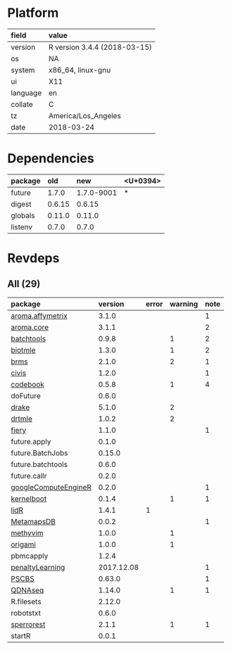 # Platform

|field    |value                        |
|:--------|:----------------------------|
|version  |R version 3.4.4 (2018-03-15) |
|os       |NA                           |
|system   |x86_64, linux-gnu            |
|ui       |X11                          |
|language |en                           |
|collate  |C                            |
|tz       |America/Los_Angeles          |
|date     |2018-03-24                   |

# Dependencies

|package |old    |new        |<U+0394>  |
|:-------|:------|:----------|:--|
|future  |1.7.0  |1.7.0-9001 |*  |
|digest  |0.6.15 |0.6.15     |   |
|globals |0.11.0 |0.11.0     |   |
|listenv |0.7.0  |0.7.0      |   |

# Revdeps

## All (29)

|package                                                  |version    |error |warning |note |
|:--------------------------------------------------------|:----------|:-----|:-------|:----|
|[aroma.affymetrix](problems.md#aromaaffymetrix)          |3.1.0      |      |        |1    |
|[aroma.core](problems.md#aromacore)                      |3.1.1      |      |        |2    |
|[batchtools](problems.md#batchtools)                     |0.9.8      |      |1       |2    |
|[biotmle](problems.md#biotmle)                           |1.3.0      |      |1       |2    |
|[brms](problems.md#brms)                                 |2.1.0      |      |2       |1    |
|[civis](problems.md#civis)                               |1.2.0      |      |        |1    |
|[codebook](problems.md#codebook)                         |0.5.8      |      |1       |4    |
|doFuture                                                 |0.6.0      |      |        |     |
|[drake](problems.md#drake)                               |5.1.0      |      |2       |     |
|[drtmle](problems.md#drtmle)                             |1.0.2      |      |2       |     |
|[fiery](problems.md#fiery)                               |1.1.0      |      |        |1    |
|future.apply                                             |0.1.0      |      |        |     |
|future.BatchJobs                                         |0.15.0     |      |        |     |
|future.batchtools                                        |0.6.0      |      |        |     |
|future.callr                                             |0.2.0      |      |        |     |
|[googleComputeEngineR](problems.md#googlecomputeenginer) |0.2.0      |      |        |1    |
|[kernelboot](problems.md#kernelboot)                     |0.1.4      |      |1       |1    |
|[lidR](problems.md#lidr)                                 |1.4.1      |1     |        |     |
|[MetamapsDB](problems.md#metamapsdb)                     |0.0.2      |      |        |1    |
|[methyvim](problems.md#methyvim)                         |1.0.0      |      |1       |     |
|[origami](problems.md#origami)                           |1.0.0      |      |1       |     |
|pbmcapply                                                |1.2.4      |      |        |     |
|[penaltyLearning](problems.md#penaltylearning)           |2017.12.08 |      |        |1    |
|[PSCBS](problems.md#pscbs)                               |0.63.0     |      |        |1    |
|[QDNAseq](problems.md#qdnaseq)                           |1.14.0     |      |1       |1    |
|R.filesets                                               |2.12.0     |      |        |     |
|robotstxt                                                |0.6.0      |      |        |     |
|[sperrorest](problems.md#sperrorest)                     |2.1.1      |      |1       |1    |
|startR                                                   |0.0.1      |      |        |     |

